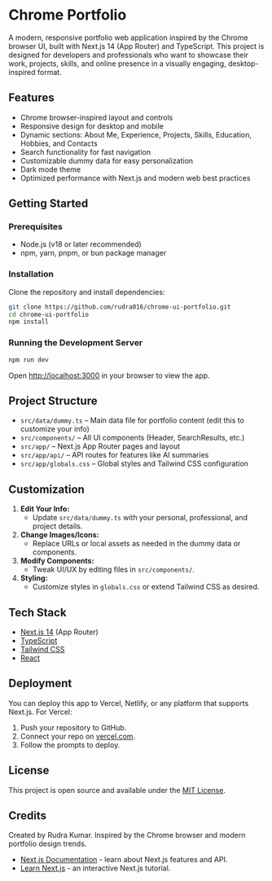 # Chrome Portfolio

A modern, responsive portfolio web application inspired by the Chrome browser UI, built with Next.js 14 (App Router) and TypeScript. This project is designed for developers and professionals who want to showcase their work, projects, skills, and online presence in a visually engaging, desktop-inspired format.

## Features

- Chrome browser-inspired layout and controls
- Responsive design for desktop and mobile
- Dynamic sections: About Me, Experience, Projects, Skills, Education, Hobbies, and Contacts
- Search functionality for fast navigation
- Customizable dummy data for easy personalization
- Dark mode theme
- Optimized performance with Next.js and modern web best practices

## Getting Started

### Prerequisites

- Node.js (v18 or later recommended)
- npm, yarn, pnpm, or bun package manager

### Installation

Clone the repository and install dependencies:

```bash
git clone https://github.com/rudra016/chrome-ui-portfolio.git
cd chrome-ui-portfolio
npm install
```

### Running the Development Server

```bash
npm run dev
```

Open [http://localhost:3000](http://localhost:3000) in your browser to view the app.

## Project Structure

- `src/data/dummy.ts` – Main data file for portfolio content (edit this to customize your info)
- `src/components/` – All UI components (Header, SearchResults, etc.)
- `src/app/` – Next.js App Router pages and layout
- `src/app/api/` – API routes for features like AI summaries
- `src/app/globals.css` – Global styles and Tailwind CSS configuration

## Customization

1. **Edit Your Info:**
   - Update `src/data/dummy.ts` with your personal, professional, and project details.
2. **Change Images/Icons:**
   - Replace URLs or local assets as needed in the dummy data or components.
3. **Modify Components:**
   - Tweak UI/UX by editing files in `src/components/`.
4. **Styling:**
   - Customize styles in `globals.css` or extend Tailwind CSS as desired.

## Tech Stack

- [Next.js 14](https://nextjs.org/) (App Router)
- [TypeScript](https://www.typescriptlang.org/)
- [Tailwind CSS](https://tailwindcss.com/)
- [React](https://react.dev/)

## Deployment

You can deploy this app to Vercel, Netlify, or any platform that supports Next.js. For Vercel:

1. Push your repository to GitHub.
2. Connect your repo on [vercel.com](https://vercel.com/).
3. Follow the prompts to deploy.

## License

This project is open source and available under the [MIT License](LICENSE).

## Credits

Created by Rudra Kumar. Inspired by the Chrome browser and modern portfolio design trends.

- [Next.js Documentation](https://nextjs.org/docs) - learn about Next.js features and API.
- [Learn Next.js](https://nextjs.org/learn) - an interactive Next.js tutorial.
